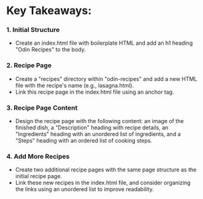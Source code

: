 # Key Takeaways:

### 1. Initial Structure 
- Create an index.html file with boilerplate HTML and add an h1 heading "Odin Recipes" to the body.

### 2. Recipe Page 
- Create a "recipes" directory within "odin-recipes" and add a new HTML file with the recipe's name (e.g., lasagna.html). 
- Link this recipe page in the index.html file using an anchor tag.

### 3. Recipe Page Content 
- Design the recipe page with the following content: an image of the finished dish, a "Description" heading with recipe details, an "Ingredients" heading with an unordered list of ingredients, and a "Steps" heading with an ordered list of cooking steps.

### 4. Add More Recipes 
- Create two additional recipe pages with the same page structure as the initial recipe page. 
- Link these new recipes in the index.html file, and consider organizing the links using an unordered list to improve readability.